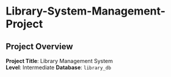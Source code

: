 # Library-System-Management-Project
## Project Overview

**Project Title**: Library Management System  
**Level**: Intermediate
**Database**: `library_db`
